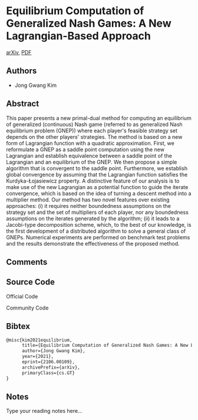 
# Equilibrium Computation of Generalized Nash Games: A New Lagrangian-Based Approach

[arXiv](https://arxiv.org/abs/2106.0109), [PDF](https://arxiv.org/pdf/2106.0109.pdf)

## Authors

- Jong Gwang Kim

## Abstract

This paper presents a new primal-dual method for computing an equilibrium of generalized (continuous) Nash game (referred to as generalized Nash equilibrium problem (GNEP)) where each player's feasible strategy set depends on the other players' strategies. The method is based on a new form of Lagrangian function with a quadratic approximation. First, we reformulate a GNEP as a saddle point computation using the new Lagrangian and establish equivalence between a saddle point of the Lagrangian and an equilibrium of the GNEP. We then propose a simple algorithm that is convergent to the saddle point. Furthermore, we establish global convergence by assuming that the Lagrangian function satisfies the Kurdyka-Łojasiewicz property. A distinctive feature of our analysis is to make use of the new Lagrangian as a potential function to guide the iterate convergence, which is based on the idea of turning a descent method into a multiplier method. Our method has two novel features over existing approaches: (i) it requires neither boundedness assumptions on the strategy set and the set of multipliers of each player, nor any boundedness assumptions on the iterates generated by the algorithm; (ii) it leads to a Jacobi-type decomposition scheme, which, to the best of our knowledge, is the first development of a distributed algorithm to solve a general class of GNEPs. Numerical experiments are performed on benchmark test problems and the results demonstrate the effectiveness of the proposed method.

## Comments



## Source Code

Official Code



Community Code



## Bibtex

```tex
@misc{kim2021equilibrium,
      title={Equilibrium Computation of Generalized Nash Games: A New Lagrangian-Based Approach}, 
      author={Jong Gwang Kim},
      year={2021},
      eprint={2106.00109},
      archivePrefix={arXiv},
      primaryClass={cs.GT}
}
```

## Notes

Type your reading notes here...

